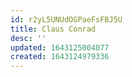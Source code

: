```yaml
---
id: r2yL5UNUdOGPaeFsFBJ5U
title: Claus Conrad
desc: ''
updated: 1643125004077
created: 1643124979336
---
```


